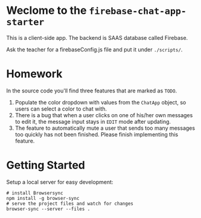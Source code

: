 # Weclome to the `firebase-chat-app-starter`
This is a client-side app. The backend is SAAS database called Firebase.

Ask the teacher for a firebaseConfig.js file and put it under `./scripts/`.

# Homework
In the source code you'll find three features that are marked as `TODO`.

1. Populate the color dropdown with values from the `ChatApp` object, so users can select a color to chat with.
1. There is a bug that when a user clicks on one of his/her own messages to edit it, the message input stays in `EDIT` mode after updating.
1. The feature to automatically mute a user that sends too many messages too quickly has not been finished. Please finish implementing this feature.

# Getting Started
Setup a local server for easy development:

```shell
# install Browsersync
npm install -g browser-sync
# serve the project files and watch for changes
browser-sync --server --files .
```
